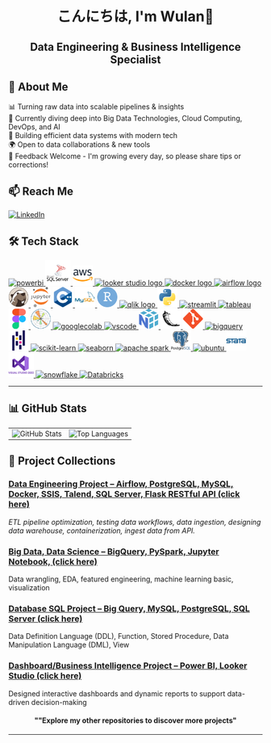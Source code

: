 <h1 align="center">こんにちは, I'm Wulan👋</h1>
<h2 align="center"> Data Engineering & Business Intelligence Specialist</h2>


## 🌟 About Me

📊 Turning raw data into scalable pipelines & insights   
🤖 Currently diving deep into Big Data Technologies, Cloud Computing, DevOps, and AI  
🎯 Building efficient data systems with modern tech  
🌍 Open to data collaborations & new tools    
🤝 Feedback Welcome - I'm growing every day, so please share tips or corrections!  

## 📫 Reach Me

[![LinkedIn](https://img.shields.io/badge/LinkedIn-0077B5?style=for-the-badge&logo=linkedin&logoColor=white)](https://www.linkedin.com/in/wulanka/)

## 🛠️ Tech Stack
<p align="left">
  <!-- Power BI -->
  <a href="https://powerbi.microsoft.com/" target="_blank" rel="noreferrer">
    <img src="https://upload.wikimedia.org/wikipedia/commons/c/cf/New_Power_BI_Logo.svg" alt="powerbi" width="40" height="40"/>
  </a>

  <!-- SQL Server -->
  <a href="https://www.microsoft.com/en-us/sql-server/" target="_blank" rel="noreferrer">
    <img src="https://github.com/anandawln/anandawln/blob/main/content/SQL_SERVER.png" alt="powerbi" width="50" height="50"/>
  </a>

  <!-- AWS -->
  <a href="https://aws.amazon.com/" target="_blank" rel="noreferrer">
    <img src="https://github.com/devicons/devicon/blob/master/icons/amazonwebservices/amazonwebservices-original-wordmark.svg" alt="powerbi" width="40" height="40"/>
  </a>
  
  <!-- Looker Studio-->
  <a href="https://lookerstudio.google.com" target="_blank" rel="noreferrer">
    <img src="https://github.com/gilbarbara/logos/blob/main/logos/looker-icon.svg" alt="looker studio logo" width="40" height="40"/>
</a>

  <!-- Docker -->
  <a href="https://docker.com" target="_blank" rel="noreferrer">
    <img src="https://github.com/gilbarbara/logos/blob/main/logos/docker-icon.svg" alt="docker logo" width="50" height="40"/>
</a>

<!-- Airflow -->
  <a href="https://airflow.apache.org" target="_blank" rel="noreferrer">
    <img src="https://github.com/gilbarbara/logos/blob/main/logos/airflow-icon.svg" alt="airflow logo" width="40" height="40"/>
</a>

<!-- Dbeaver -->
 <a href="https://dbeaver.io/" target="_blank" rel="noreferrer">
    <img src="https://github.com/devicons/devicon/blob/master/icons/dbeaver/dbeaver-original.svg" alt="DBeaver" width="40" height="40"/>
</a>

  <!-- Jupyter -->
  <a href="https://jupyter.org/" target="_blank" rel="noreferrer">
    <img src="https://raw.githubusercontent.com/devicons/devicon/master/icons/jupyter/jupyter-original-wordmark.svg" alt="jupyter" width="40" height="40"/>
  </a>
  
  <!-- Dev C++ -->
  <a href="https://www.bloodshed.net/" target="_blank" rel="noreferrer">
    <img src="https://raw.githubusercontent.com/devicons/devicon/master/icons/cplusplus/cplusplus-original.svg" alt="dev c++" width="40" height="40"/>
  </a>
  
  <!-- MySQL -->
  <a href="https://www.mysql.com/" target="_blank" rel="noreferrer">
    <img src="https://raw.githubusercontent.com/devicons/devicon/master/icons/mysql/mysql-original-wordmark.svg" alt="mysql" width="40" height="40"/>
  </a>
  
  <!-- RStudio -->
  <a href="https://www.rstudio.com/" target="_blank" rel="noreferrer">
    <img src="https://raw.githubusercontent.com/devicons/devicon/master/icons/rstudio/rstudio-original.svg" alt="rstudio" width="40" height="40"/>
  </a>

  <!-- Qlik -->
<a href="https://www.qlik.com/" target="_blank" rel="noreferrer">
  <img src="https://raw.githubusercontent.com/gilbarbara/logos/main/logos/qlik.svg" alt="qlik logo" width="60" height="70"/>
</a>
  
  <!-- Python -->
  <a href="https://www.python.org" target="_blank" rel="noreferrer">
    <img src="https://raw.githubusercontent.com/devicons/devicon/master/icons/python/python-original.svg" alt="python" width="40" height="40"/>
  </a>
   
  <!-- Streamlit -->
  <a href="https://streamlit.io/" target="_blank" rel="noreferrer">
    <img src="https://raw.githubusercontent.com/gilbarbara/logos/main/logos/streamlit.svg" alt="streamlit" width="40" height="40"/>
  </a>

  <!-- Tableau -->
  <a href="https://www.tableau.com/" target="_blank" rel="noreferrer">
    <img src="https://raw.githubusercontent.com/gilbarbara/logos/main/logos/tableau-icon.svg" alt="tableau" width="40" height="40"/>
  </a>

  <!-- Figma -->
  <a href="https://www.figma.com/" target="_blank" rel="noreferrer">
    <img src="https://raw.githubusercontent.com/devicons/devicon/master/icons/figma/figma-original.svg" alt="figma" width="40" height="40"/>
  </a>

  <!-- Matplotlib -->
  <a href="https://matplotlib.org" target="_blank" rel="noreferrer">
  <img src="https://raw.githubusercontent.com/devicons/devicon/master/icons/matplotlib/matplotlib-original.svg" alt="matplotlib" width="40" height="40"/>
</a>

  <!-- Google Colab -->
  <a href="https://colab.research.google.com/" target="_blank" rel="noreferrer">
    <img src="https://colab.research.google.com/img/colab_favicon_256px.png" alt="googlecolab" width="40" height="40"/>
  </a>

  <!-- VS Code -->
  <a href="https://code.visualstudio.com/" target="_blank" rel="noreferrer">
    <img src="https://upload.wikimedia.org/wikipedia/commons/9/9a/Visual_Studio_Code_1.35_icon.svg" alt="vscode" width="40" height="40"/>
  </a>
<!-- Numpy -->
<a href="https://numpy.org" target="_blank" rel="noreferrer">
  <img src="https://raw.githubusercontent.com/devicons/devicon/master/icons/numpy/numpy-original.svg" alt="numpy" width="40" height="40"/>
</a>

<!-- Flask -->
<a href="https://flask.palletsprojects.com/" target="_blank" rel="noreferrer">
  <img src="https://github.com/devicons/devicon/blob/master/icons/flask/flask-original.svg" alt="flask" width="40" height="40"/>
</a>

<!-- Git -->
<a href="https://git-scm.com" target="_blank" rel="noreferrer">
  <img src="https://raw.githubusercontent.com/devicons/devicon/master/icons/git/git-original.svg" alt="git" width="40" height="40"/>
</a>

<!-- BigQuery -->
<a href="https://cloud.google.com/bigquery" target="_blank" rel="noreferrer">
  <img src="https://www.vectorlogo.zone/logos/google_bigquery/google_bigquery-icon.svg" alt="bigquery" width="40" height="40"/>
</a>

<!-- Pandas -->
<a href="https://pandas.pydata.org/" target="_blank" rel="noreferrer">
  <img src="https://raw.githubusercontent.com/devicons/devicon/master/icons/pandas/pandas-original.svg" alt="pandas" width="40" height="40"/>
</a>

<!-- Scikit-learn -->
<a href="https://scikit-learn.org/" target="_blank" rel="noreferrer">
  <img src="https://upload.wikimedia.org/wikipedia/commons/0/05/Scikit_learn_logo_small.svg" alt="scikit-learn" width="40" height="40"/>
</a>

<!-- Seaborn -->
<a href="https://seaborn.pydata.org/" target="_blank" rel="noreferrer">
  <img src="https://seaborn.pydata.org/_images/logo-mark-lightbg.svg" alt="seaborn" width="40" height="40"/>
</a>

<!-- Apache Spark -->
<a href="https://spark.apache.org/" target="_blank" rel="noreferrer">
  <img src="https://github.com/gilbarbara/logos/blob/main/logos/apache-spark.svg" alt="apache spark" width="40" height="40"/>
</a>

<!-- PostgreSQL -->
<a href="https://www.postgresql.org/" target="_blank" rel="noreferrer">
  <img src="https://github.com/devicons/devicon/blob/master/icons/postgresql/postgresql-original-wordmark.svg" alt="postgresql" width="40" height="40"/>
</a>

<!-- Ubuntu -->
<a href="https://ubuntu.com/" target="_blank" rel="noreferrer">
  <img src="https://www.vectorlogo.zone/logos/ubuntu/ubuntu-icon.svg" alt="ubuntu" width="40" height="40"/>
</a>

<!-- Stata -->
<a href="https://www.stata.com/" target="_blank" rel="noreferrer">
  <img src="https://github.com/devicons/devicon/blob/master/icons/stata/stata-original-wordmark.svg" alt="stata" width="40" height="40"/>
</a>

<!-- Visual Studio 2022 -->
<a href="https://visualstudio.microsoft.com/" target="_blank" rel="noreferrer">
  <img src="https://github.com/devicons/devicon/blob/master/icons/visualstudio/visualstudio-original-wordmark.svg" alt="visual studio 2022" width="50" height="50"/>
</a>

<!-- Snowflake -->
<a href="https://www.snowflake.com/" target="_blank" rel="noreferrer">
  <img src="https://github.com/gilbarbara/logos/blob/main/logos/snowflake-icon.svg" alt="snowflake" width="40" height="40"/>
</a>

<a href="https://www.databricks.com" target="_blank" rel="noreferrer">
  <img src="https://upload.wikimedia.org/wikipedia/commons/6/63/Databricks_Logo.png" alt="Databricks" width="70" height="90"/>
</a>
</p>


---

## 📊 GitHub Stats

<p style="text-align: center;">
  <table style="margin-left: auto; margin-right: auto;">
    <tr>
      <td>
        <img src="https://github-readme-stats.vercel.app/api?username=anandawln&show_icons=true&theme=dark" alt="GitHub Stats" />
      </td>
      <td>
        <img src="https://github-readme-stats.vercel.app/api/top-langs/?username=anandawln&layout=compact&theme=dark" alt="Top Languages" />
      </td>
    </tr>
  </table>
</p>


## 🌟 Project Collections

### [Data Engineering Project – Airflow, PostgreSQL, MySQL, Docker, SSIS, Talend, SQL Server, Flask RESTful API (click here)](https://github.com/anandawln/Data-Engineering-Project-Collections)
*ETL pipeline optimization, testing data workflows, data ingestion, designing data warehouse, containerization, ingest data from API.*

### [Big Data, Data Science – BigQuery, PySpark, Jupyter Notebook, (click here)](link)
Data wrangling, EDA, featured engineering, machine learning basic, visualization

### [Database SQL Project – Big Query, MySQL, PostgreSQL, SQL Server (click here)](link)
Data Definition Language (DDL), Function, Stored Procedure, Data Manipulation Language (DML), View

### [Dashboard/Business Intelligence Project – Power BI, Looker Studio (click here)](link)
Designed interactive dashboards and dynamic reports to support data-driven decision-making

<h4 align="center">""Explore my other repositories to discover more projects"</h4>

---


